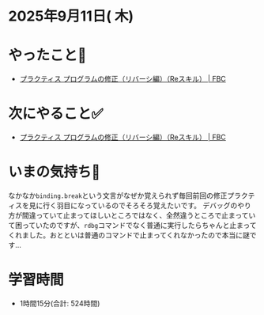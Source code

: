 # 2025年9月11日( 木)

# やったこと📝

- [プラクティス プログラムの修正（リバーシ編）（Reスキル） \| FBC](https://bootcamp.fjord.jp/practices/321)

# 次にやること✅

- [プラクティス プログラムの修正（リバーシ編）（Reスキル） \| FBC](https://bootcamp.fjord.jp/practices/321)

# いまの気持ち🫶

なかなか`binding.break`という文言がなぜか覚えられず毎回前回の修正プラクティスを見に行く羽目になっているのでそろそろ覚えたいです。
デバッグのやり方が間違っていて止まってほしいところではなく、全然違うところで止まっていて困っていたのですが、`rdbg`コマンドでなく普通に実行したらちゃんと止まってくれました。おとといは普通のコマンドで止まってくれなかったので本当に謎です…

# 学習時間

- 1時間15分(合計: 524時間)
